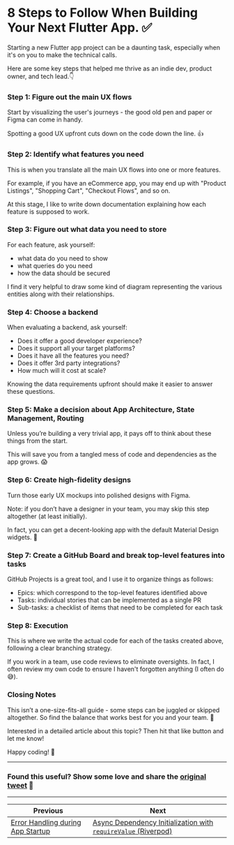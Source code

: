 # 8 Steps to Follow When Building Your Next Flutter App. ✅

Starting a new Flutter app project can be a daunting task, especially when it's on you to make the technical calls.

Here are some key steps that helped me thrive as an indie dev, product owner, and tech lead.👇

### Step 1: Figure out the main UX flows

Start by visualizing the user's journeys - the good old pen and paper or Figma can come in handy.

Spotting a good UX upfront cuts down on the code down the line. 👍

### Step 2: Identify what features you need

This is when you translate all the main UX flows into one or more features.

For example, if you have an eCommerce app, you may end up with "Product Listings", "Shopping Cart", "Checkout Flows", and so on.

At this stage, I like to write down documentation explaining how each feature is supposed to work.

### Step 3: Figure out what data you need to store

For each feature, ask yourself:

- what data do you need to show
- what queries do you need
- how the data should be secured

I find it very helpful to draw some kind of diagram representing the various entities along with their relationships.

### Step 4: Choose a backend

When evaluating a backend, ask yourself:

- Does it offer a good developer experience?
- Does it support all your target platforms?
- Does it have all the features you need?
- Does it offer 3rd party integrations?
- How much will it cost at scale?

Knowing the data requirements upfront should make it easier to answer these questions.

### Step 5: Make a decision about App Architecture, State Management, Routing

Unless you’re building a very trivial app, it pays off to think about these things from the start.

This will save you from a tangled mess of code and dependencies as the app grows. 😱

### Step 6: Create high-fidelity designs

Turn those early UX mockups into polished designs with Figma.

Note: if you don’t have a designer in your team, you may skip this step altogether (at least initially).

In fact, you can get a decent-looking app with the default Material Design widgets. 🤡

### Step 7: Create a GitHub Board and break top-level features into tasks

GitHub Projects is a great tool, and I use it to organize things as follows:

- Epics: which correspond to the top-level features identified above
- Tasks: individual stories that can be implemented as a single PR
- Sub-tasks: a checklist of items that need to be completed for each task

### Step 8: Execution

This is where we write the actual code for each of the tasks created above, following a clear branching strategy.

If you work in a team, use code reviews to eliminate oversights. In fact, I often review my own code to ensure I haven't forgotten anything (I often do 😅).

### Closing Notes

This isn’t a one-size-fits-all guide - some steps can be juggled or skipped altogether. So find the balance that works best for you and your team. 🙂

Interested in a detailed article about this topic? Then hit that like button and let me know!

Happy coding! 🎉


---

### Found this useful? Show some love and share the [original tweet](https://twitter.com/biz84/status/1721912498863870440) 🙏

---

| Previous | Next |
| -------- | ---- |
| [Error Handling during App Startup](../0129-vscode-debug-toolbar-command-center/index.md) | [Async Dependency Initialization with `requireValue` (Riverpod)](../0131-future-provider-require-value/index.md) |

